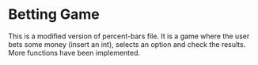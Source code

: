 # Betting Game
This is a modified version of percent-bars file.
It is a game where the user bets some money (insert an int), selects an option and check the results.
More functions have been implemented.

